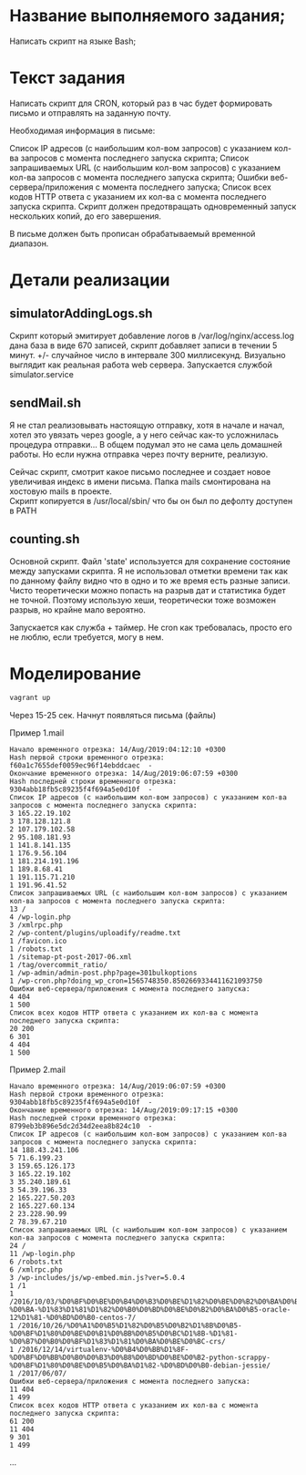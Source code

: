 # Название выполняемого задания;
Написать скрипт на языке Bash;

# Текст задания
Написать скрипт для CRON, который раз в час будет формировать письмо и отправлять на заданную почту.


Необходимая информация в письме:

Список IP адресов (с наибольшим кол-вом запросов) с указанием кол-ва запросов c момента последнего запуска скрипта;
Список запрашиваемых URL (с наибольшим кол-вом запросов) с указанием кол-ва запросов c момента последнего запуска скрипта;
Ошибки веб-сервера/приложения c момента последнего запуска;
Список всех кодов HTTP ответа с указанием их кол-ва с момента последнего запуска скрипта.
Скрипт должен предотвращать одновременный запуск нескольких копий, до его завершения.

В письме должен быть прописан обрабатываемый временной диапазон.

# Детали реализации

## simulatorAddingLogs.sh
Скрипт который эмитирует добавление логов в /var/log/nginx/access.log дана база в виде 670 записей, скрипт добавляет записи в течении 5 минут. +/- случайное число в интервале 300 миллисекунд. Визуально выглядит как реальная работа web сервера. 
Запускается службой simulator.service

## sendMail.sh
Я не стал реализовывать настоящую отправку, хотя в начале и начал, хотел это увязать через google, а у него сейчас как-то усложнилась процедура отправки... В общем подумал это не сама цель домашней работы. Но если нужна отправка через почту верните, реализую.

Сейчас скрипт, смотрит какое письмо последнее и создает новое увеличивая индекс в имени письма. 
Папка mails смонтирована на хостовую mails в проекте.  
Скрипт копируется в /usr/local/sbin/ что бы он был по дефолту доступен в PATH

## counting.sh
Основной скрипт. Файл 'state' используется для сохранение состояние между запусками скрипта. Я не использовал отметки времени так как по данному файлу видно что в одно и то же время есть разные записи. Чисто теоретически можно попасть на разрыв дат и статистика будет не точной. Поэтому использую хеши, теоретически тоже возможен разрыв, но крайне мало вероятно.

Запускается как служба + таймер. Не cron как требовалась, просто его не люблю, если требуется, могу в нем.

# Моделирование 
```bash
vagrant up
```

Через 15-25 сек. Начнут появляться письма (файлы)

Пример 1.mail
```text
Начало временного отрезка: 14/Aug/2019:04:12:10 +0300
Hash первой строки временного отрезка: f60a1c7655def0059ec96f14ebddcaec  -
Окончание временного отрезка: 14/Aug/2019:06:07:59 +0300
Hash последней строки временного отрезка: 9304abb18fb5c89235f4f694a5e0d10f  -
Список IP адресов (с наибольшим кол-вом запросов) с указанием кол-ва запросов c момента последнего запуска скрипта:
3 165.22.19.102
3 178.128.121.8
2 107.179.102.58
2 95.108.181.93
1 141.8.141.135
1 176.9.56.104
1 181.214.191.196
1 189.8.68.41
1 191.115.71.210
1 191.96.41.52
Список запрашиваемых URL (с наибольшим кол-вом запросов) с указанием кол-ва запросов c момента последнего запуска скрипта:
13 /
4 /wp-login.php
3 /xmlrpc.php
2 /wp-content/plugins/uploadify/readme.txt
1 /favicon.ico
1 /robots.txt
1 /sitemap-pt-post-2017-06.xml
1 /tag/overcommit_ratio/
1 /wp-admin/admin-post.php?page=301bulkoptions
1 /wp-cron.php?doing_wp_cron=1565748350.8502669334411621093750
Ошибки веб-сервера/приложения c момента последнего запуска:
4 404
1 500
Список всех кодов HTTP ответа с указанием их кол-ва с момента последнего запуска скрипта:
20 200
6 301
4 404
1 500
```

Пример 2.mail
```text
Начало временного отрезка: 14/Aug/2019:06:07:59 +0300
Hash первой строки временного отрезка: 9304abb18fb5c89235f4f694a5e0d10f  -
Окончание временного отрезка: 14/Aug/2019:09:17:15 +0300
Hash последней строки временного отрезка: 8799eb3b896e5dc2d34d2eea8b824c10  -
Список IP адресов (с наибольшим кол-вом запросов) с указанием кол-ва запросов c момента последнего запуска скрипта:
14 188.43.241.106
5 71.6.199.23
3 159.65.126.173
3 165.22.19.102
3 35.240.189.61
3 54.39.196.33
2 165.227.50.203
2 165.227.60.134
2 23.228.90.99
2 78.39.67.210
Список запрашиваемых URL (с наибольшим кол-вом запросов) с указанием кол-ва запросов c момента последнего запуска скрипта:
24 /
11 /wp-login.php
6 /robots.txt
6 /xmlrpc.php
3 /wp-includes/js/wp-embed.min.js?ver=5.0.4
1 /1
1 /2016/10/03/%D0%BF%D0%BE%D0%B4%D0%B3%D0%BE%D1%82%D0%BE%D0%B2%D0%BA%D0%B0-%D0%BA-%D1%83%D1%81%D1%82%D0%B0%D0%BD%D0%BE%D0%B2%D0%BA%D0%B5-oracle-12%D1%81-%D0%BD%D0%B0-centos-7/
1 /2016/10/26/%D0%A1%D0%B5%D1%82%D0%B5%D0%B2%D1%8B%D0%B5-%D0%BF%D1%80%D0%BE%D0%B1%D0%BB%D0%B5%D0%BC%D1%8B-%D1%81-%D0%B7%D0%B0%D0%BF%D1%83%D1%81%D0%BA%D0%BE%D0%BC-crs/
1 /2016/12/14/virtualenv-%D0%B4%D0%BB%D1%8F-%D0%BF%D0%BB%D0%B0%D0%B3%D0%B8%D0%BD%D0%BE%D0%B2-python-scrappy-%D0%BF%D1%80%D0%BE%D0%B5%D0%BA%D1%82-%D0%BD%D0%B0-debian-jessie/
1 /2017/06/07/
Ошибки веб-сервера/приложения c момента последнего запуска:
11 404
1 499
Список всех кодов HTTP ответа с указанием их кол-ва с момента последнего запуска скрипта:
61 200
11 404
9 301
1 499
```
...